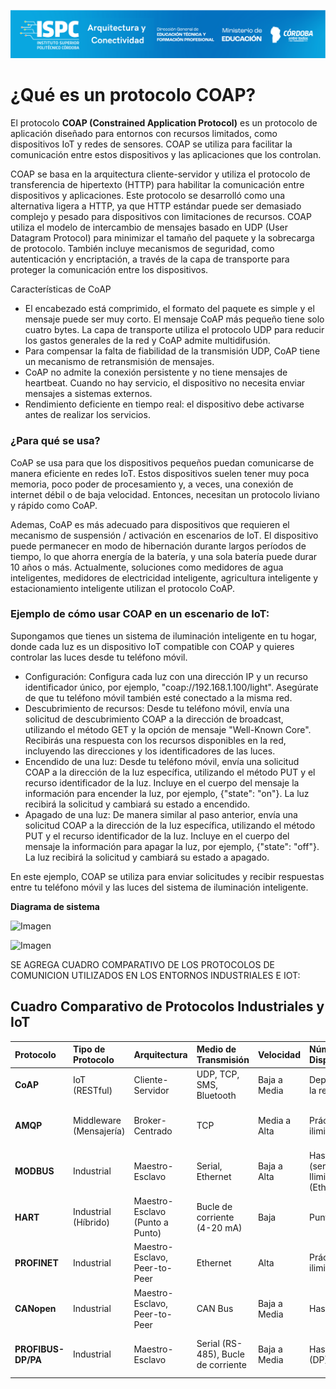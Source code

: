![Carátula](../../E%20assets/caratula.png)

# ¿Qué es un protocolo COAP?
El protocolo **COAP (Constrained Application Protocol)** es un protocolo de aplicación
diseñado para entornos con recursos limitados, como dispositivos IoT y redes de
sensores. COAP se utiliza para facilitar la comunicación entre estos dispositivos y las
aplicaciones que los controlan.

COAP se basa en la arquitectura cliente-servidor y utiliza el protocolo de transferencia de
hipertexto (HTTP) para habilitar la comunicación entre dispositivos y aplicaciones. Este
protocolo se desarrolló como una alternativa ligera a HTTP, ya que HTTP estándar puede ser
demasiado complejo y pesado para dispositivos con limitaciones de recursos. COAP utiliza el
modelo de intercambio de mensajes basado en UDP (User Datagram Protocol) para
minimizar el tamaño del paquete y la sobrecarga de protocolo. También incluye mecanismos
de seguridad, como autenticación y encriptación, a través de la capa de transporte para
proteger la comunicación entre los dispositivos.

Características de CoAP
- El encabezado está comprimido, el formato del paquete es simple y el mensaje
puede ser muy corto. El mensaje CoAP más pequeño tiene solo cuatro bytes.
La capa de transporte utiliza el protocolo UDP para reducir los gastos
generales de la red y CoAP admite multidifusión.
- Para compensar la falta de fiabilidad de la transmisión UDP, CoAP tiene un
mecanismo de retransmisión de mensajes.
- CoAP no admite la conexión persistente y no tiene mensajes de heartbeat.
Cuando no hay servicio, el dispositivo no necesita enviar mensajes a sistemas
externos.
- Rendimiento deficiente en tiempo real: el dispositivo debe activarse antes de
realizar los servicios.

### ¿Para qué se usa? 
CoAP se usa para que los dispositivos pequeños puedan comunicarse de manera eficiente en redes IoT.
Estos dispositivos suelen tener muy poca memoria, poco poder de procesamiento y, a veces, una conexión de internet débil o de baja velocidad. Entonces, necesitan un protocolo liviano y rápido como CoAP.

Ademas, CoAP es más adecuado para dispositivos que requieren el mecanismo de suspensión /
activación en escenarios de IoT. El dispositivo puede permanecer en modo de hibernación
durante largos períodos de tiempo, lo que ahorra energía de la batería, y una sola batería puede durar 10 años o más. Actualmente, soluciones como medidores de agua inteligentes,
medidores de electricidad inteligente, agricultura inteligente y estacionamiento inteligente
utilizan el protocolo CoAP.

### Ejemplo de cómo usar COAP en un escenario de IoT:
Supongamos que tienes un sistema de iluminación inteligente en tu hogar, donde cada luz es
un dispositivo IoT compatible con COAP y quieres controlar las luces desde tu teléfono
móvil.
- Configuración:
Configura cada luz con una dirección IP y un recurso identificador único, por
ejemplo, "coap://192.168.1.100/light".
Asegúrate de que tu teléfono móvil también esté conectado a la misma red.
- Descubrimiento de recursos:
Desde tu teléfono móvil, envía una solicitud de descubrimiento COAP a la dirección
de broadcast, utilizando el método GET y la opción de mensaje "Well-Known Core".
Recibirás una respuesta con los recursos disponibles en la red, incluyendo las
direcciones y los identificadores de las luces.
- Encendido de una luz:
Desde tu teléfono móvil, envía una solicitud COAP a la dirección de la luz específica,
utilizando el método PUT y el recurso identificador de la luz.
Incluye en el cuerpo del mensaje la información para encender la luz, por ejemplo,
{"state": "on"}.
La luz recibirá la solicitud y cambiará su estado a encendido.
- Apagado de una luz:
De manera similar al paso anterior, envía una solicitud COAP a la dirección de la luz
específica, utilizando el método PUT y el recurso identificador de la luz.
Incluye en el cuerpo del mensaje la información para apagar la luz, por ejemplo,
{"state": "off"}.
La luz recibirá la solicitud y cambiará su estado a apagado.

En este ejemplo, COAP se utiliza para enviar solicitudes y recibir respuestas entre tu
teléfono móvil y las luces del sistema de iluminación inteligente.

**Diagrama de sistema**


![Imagen](/../../blob/main/E%20assets/Cuestionario%20N5/P1img1.png)

![Imagen](/../../blob/main/E%20assets/Cuestionario%20N5/P1img2.png)

SE AGREGA CUADRO COMPARATIVO DE LOS PROTOCOLOS DE COMUNICION UTILIZADOS EN LOS 
ENTORNOS INDUSTRIALES E IOT:

## Cuadro Comparativo de Protocolos Industriales y IoT

| Protocolo               | Tipo de Protocolo                      | Arquitectura                          | Medio de Transmisión                  | Velocidad                             | Número de Dispositivos                  | Aplicaciones Típicas                     | Complejidad                         | Tiempo Real                       | Seguridad                            | Ventajas                                      | Desventajas                                  |
| :---------------------- | :------------------------------------- | :------------------------------------ | :------------------------------------ | :------------------------------------ | :-------------------------------------- | :-------------------------------------- | :---------------------------------- | :-------------------------------- | :----------------------------------- | :-------------------------------------------- | :------------------------------------------- |
| **CoAP** | IoT (RESTful)                        | Cliente-Servidor                      | UDP, TCP, SMS, Bluetooth              | Baja a Media                          | Depende de la red IP                    | IoT restringido, Smart Devices         | Simple                              | No determinístico                   | DTLS (opcional)                      | Ligero, eficiente para IoT                   | Seguridad sin DTLS, adopción                 |
| **AMQP** | Middleware (Mensajería)              | Broker-Centrado                       | TCP                                   | Media a Alta                          | Prácticamente ilimitado                 | Mensajería empresarial, sistemas distribuidos | Media a Alta                          | Configurable (QoS)                | TLS/SSL, SASL                        | Robusto, flexible, confiable                | Mayor complejidad, overhead                |
| **MODBUS** | Industrial                             | Maestro-Esclavo                       | Serial, Ethernet                      | Baja a Alta                           | Hasta 247 (serial) / Ilimitado (Ethernet) | Automatización general, SCADA           | Simple a Media                      | No determinístico (típicamente)      | Limitada (serial) / Variable (Ethernet) | Ampliamente soportado, simple, bajo costo | Baja velocidad (serial), seguridad           |
| **HART** | Industrial (Híbrido)                   | Maestro-Esclavo (Punto a Punto)       | Bucle de corriente (4-20 mA)          | Baja                                  | Punto a punto                             | Instrumentación de procesos, diagnóstico | Simple                              | No determinístico                   | Limitada                             | Superposición analógica+digital, diagnóstico | Baja velocidad, infraestructura analógica |
| **PROFINET** | Industrial                             | Maestro-Esclavo, Peer-to-Peer         | Ethernet                              | Alta                                  | Prácticamente ilimitado                 | Automatización de fábricas, control de movimiento | Compleja                            | Determinístico (con IRT)            | Amplias opciones                       | Alto rendimiento, integración IT, robusto    | Mayor complejidad, costo                   |
| **CANopen** | Industrial                             | Maestro-Esclavo, Peer-to-Peer         | CAN Bus                               | Baja a Media                          | Hasta 127                               | Control de maquinaria, robótica         | Media                               | Determinístico (configurable)       | Depende de la implementación         | Robusto para entornos distribuidos         | Complejidad de configuración              |
| **PROFIBUS-DP/PA** | Industrial                             | Maestro-Esclavo                       | Serial (RS-485), Bucle de corriente    | Baja a Media                          | Hasta 126 (DP)                            | Automatización de fábricas y procesos   | Media                               | Determinístico (con extensiones)      | Depende de la implementación         | Amplia base instalada, versátil          | Requiere terminación, sensibilidad al ruido (DP) |
